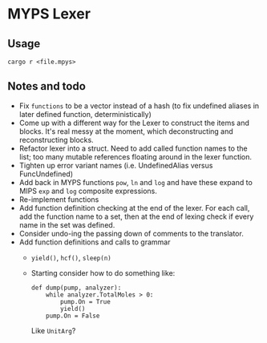 MYPS Lexer
==========

## Usage

```
cargo r <file.mpys>
```

## Notes and todo

* Fix `functions` to be a vector instead of a hash (to fix undefined aliases in later defined
    function, deterministically)
* Come up with a different way for the Lexer to construct the items and blocks. It's real messy at
  the moment, which deconstructing and reconstructing blocks.
* Refactor lexer into a struct. Need to add called function names to the list;
    too many mutable references floating around in the lexer function.
* Tighten up error variant names (i.e. UndefinedAlias versus FuncUndefined)
* Add back in MYPS functions `pow`, `ln` and `log` and have these expand to MIPS `exp` and `log`
    composite expressions.
* Re-implement functions
* Add function definition checking at the end of the lexer. For each call, add the function name
    to a set, then at the end of lexing check if every name in the set was defined.
* Consider undo-ing the passing down of comments to the translator.
* Add function definitions and calls to grammar
    * `yield()`, `hcf()`, `sleep(n)`
    * Starting consider how to do something like:
        ```
        def dump(pump, analyzer):
            while analyzer.TotalMoles > 0:
                pump.On = True
                yield()
            pump.On = False
        ```

        Like `UnitArg`?
